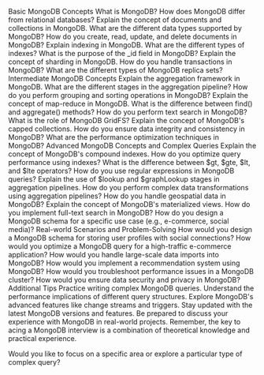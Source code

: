 Basic MongoDB Concepts
What is MongoDB?
    How does MongoDB differ from relational databases?
    Explain the concept of documents and collections in MongoDB.
    What are the different data types supported by MongoDB?
    How do you create, read, update, and delete documents in MongoDB?
    Explain indexing in MongoDB. What are the different types of indexes?
    What is the purpose of the _id field in MongoDB?
    Explain the concept of sharding in MongoDB.
    How do you handle transactions in MongoDB?
    What are the different types of MongoDB replica sets?
Intermediate MongoDB Concepts
    Explain the aggregation framework in MongoDB.
    What are the different stages in the aggregation pipeline?
    How do you perform grouping and sorting operations in MongoDB?
    Explain the concept of map-reduce in MongoDB.
    What is the difference between find() and aggregate() methods?
    How do you perform text search in MongoDB?
    What is the role of MongoDB GridFS?
    Explain the concept of MongoDB's capped collections.
    How do you ensure data integrity and consistency in MongoDB?
    What are the performance optimization techniques in MongoDB?
    Advanced MongoDB Concepts and Complex Queries
    Explain the concept of MongoDB's compound indexes.
    How do you optimize query performance using indexes?
    What is the difference between $gt, $gte, $lt, and $lte operators?
    How do you use regular expressions in MongoDB queries?
    Explain the use of $lookup and $graphLookup stages in aggregation pipelines.
    How do you perform complex data transformations using aggregation pipelines?
    How do you handle geospatial data in MongoDB?
    Explain the concept of MongoDB's materialized views.
    How do you implement full-text search in MongoDB?
    How do you design a MongoDB schema for a specific use case (e.g., e-commerce, social media)?
    Real-world Scenarios and Problem-Solving
    How would you design a MongoDB schema for storing user profiles with social connections?
    How would you optimize a MongoDB query for a high-traffic e-commerce application?
    How would you handle large-scale data imports into MongoDB?
    How would you implement a recommendation system using MongoDB?
    How would you troubleshoot performance issues in a MongoDB cluster?
    How would you ensure data security and privacy in MongoDB?
Additional Tips
    Practice writing complex MongoDB queries.
    Understand the performance implications of different query structures.
    Explore MongoDB's advanced features like change streams and triggers.
    Stay updated with the latest MongoDB versions and features.
    Be prepared to discuss your experience with MongoDB in real-world projects.
    Remember, the key to acing a MongoDB interview is a combination of theoretical knowledge and practical experience.

Would you like to focus on a specific area or explore a particular type of complex query?